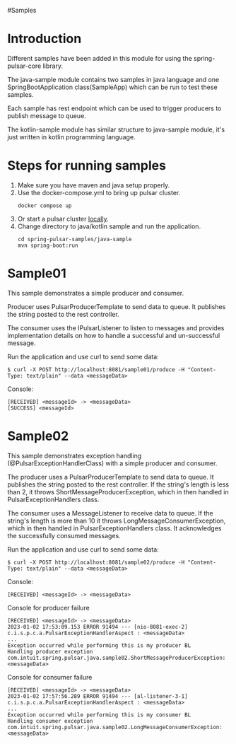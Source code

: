 #Samples

Introduction
===
Different samples have been added in this module for using the spring-pulsar-core library.

The java-sample module contains two samples in java language and one SpringBootApplication class(SampleApp) which can be run to test these samples. 

Each sample has rest endpoint which can be used to trigger producers to publish message to queue.

The kotlin-sample module has similar structure to java-sample module, it's just written in kotlin programming language.

Steps for running samples
===
1. Make sure you have maven and java setup properly.
2. Use the docker-compose.yml to bring up pulsar cluster. 
     ```
   docker compose up
    ```
3. Or start a pulsar cluster [locally](https://pulsar.apache.org/docs/2.6.4/getting-started-standalone/).
4. Change directory to java/kotlin sample and run the application.
    ```
    cd spring-pulsar-samples/java-sample
    mvn spring-boot:run
    ```

Sample01
===
This sample demonstrates a simple producer and consumer.

Producer uses PulsarProducerTemplate to send data to queue. It publishes the string posted to the rest controller.

The consumer uses the IPulsarListener to listen to messages and provides implementation details on how to handle a successful and un-successful message.

Run the application and use curl to send some data:

`$ curl -X POST http://localhost:8081/sample01/produce -H "Content-Type: text/plain" --data <messageData>`

Console:
```
[RECEIVED] <messageId> -> <messageData>
[SUCCESS] <messageId> 
```

Sample02
===
This sample demonstrates exception handling (@PulsarExceptionHandlerClass) with a simple producer and consumer.

The producer uses a PulsarProducerTemplate to send data to queue. It publishes the string posted to the rest controller.
If the string's length is less than 2, it throws ShortMessageProducerException, which in then handled in PulsarExceptionHandlers class.

The consumer uses a MessageListener to receive data to queue.
If the string's length is more than 10 it throws LongMessageConsumerException, which in then handled in PulsarExceptionHandlers class.
It acknowledges the successfully consumed messages.

Run the application and use curl to send some data:

`$ curl -X POST http://localhost:8081/sample02/produce -H "Content-Type: text/plain" --data <messageData>`

Console:
```
[RECEIVED] <messageId> -> <messageData>
```

Console for producer failure
```
[RECEIVED] <messageId> -> <messageData>
2023-01-02 17:53:09.153 ERROR 91494 --- [nio-8081-exec-2] c.i.s.p.c.a.PulsarExceptionHandlerAspect : <messageData>
...
Exception occurred while performing this is my producer BL
Handling producer exception com.intuit.spring.pulsar.java.sample02.ShortMessageProducerException: <messageData>
```

Console for consumer failure
```
[RECEIVED] <messageId> -> <messageData>
2023-01-02 17:57:56.289 ERROR 91494 --- [al-listener-3-1] c.i.s.p.c.a.PulsarExceptionHandlerAspect : <messageData>
...
Exception occurred while performing this is my consumer BL
Handling consumer exception com.intuit.spring.pulsar.java.sample02.LongMessageConsumerException: <messageData>
```